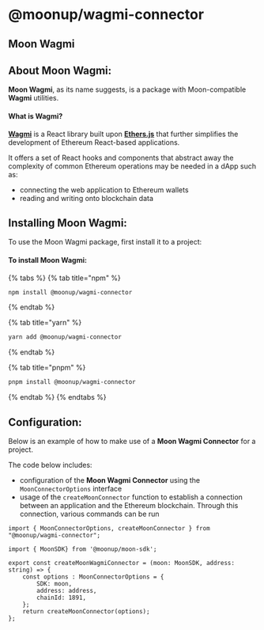 # @moonup/wagmi-connector

## Moon Wagmi

## **About Moon Wagmi:**

**Moon Wagmi**, as its name suggests, is a package with Moon-compatible **Wagmi** utilities.

#### What is Wagmi?

[**Wagmi**](https://wagmi.sh/react/getting-started) is a React library built upon [**Ethers.js**](https://docs.ethers.org/v5/) that further simplifies the development of Ethereum React-based applications.

It offers a set of React hooks and components that abstract away the complexity of common Ethereum operations may be needed in a dApp such as:

* connecting the web application to Ethereum wallets
* reading and writing onto blockchain data

## **Installing Moon Wagmi:**

To use the Moon Wagmi package, first install it to a project:

#### To install Moon Wagmi:

{% tabs %}
{% tab title="npm" %}
```bash
npm install @moonup/wagmi-connector
```
{% endtab %}

{% tab title="yarn" %}
```bash
yarn add @moonup/wagmi-connector
```
{% endtab %}

{% tab title="pnpm" %}
```bash
pnpm install @moonup/wagmi-connector
```
{% endtab %}
{% endtabs %}



## Configuration:

Below is an example of how to make use of a **Moon Wagmi Connector** for a project.

The code below includes:

* configuration of the **Moon Wagmi Connector** using the `MoonConnectorOptions` interface
* usage of the `createMoonConnector` function to establish a connection between an application and the Ethereum blockchain. Through this connection, various commands can be run

```tsx
import { MoonConnectorOptions, createMoonConnector } from "@moonup/wagmi-connector";

import { MoonSDK} from '@moonup/moon-sdk';

export const createMoonWagmiConnector = (moon: MoonSDK, address: string) => {
    const options : MoonConnectorOptions = {
        SDK: moon,
        address: address,
        chainId: 1891,
    };
    return createMoonConnector(options);
};
```
